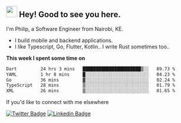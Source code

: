 <h2><img src="https://slackmojis.com/emojis/3643-cool-doge/download" width="30"/> Hey! Good to see you here.</h2>

<p>I'm Philip, a Software Engineer from Nairobi, KE. 

- I build mobile and backend applications.
- I like Typescript, Go, Flutter, Kotlin.. I write Rust sometimes too..</p>

**This week I spent some time on**
<!--START_SECTION:waka-->

```txt
Dart         24 hrs 3 mins   ██████████████████████▒░░   89.73 %
YAML         1 hr 8 mins     █░░░░░░░░░░░░░░░░░░░░░░░░   04.23 %
Go           36 mins         ▓░░░░░░░░░░░░░░░░░░░░░░░░   02.24 %
TypeScript   28 mins         ▒░░░░░░░░░░░░░░░░░░░░░░░░   01.79 %
XML          26 mins         ▒░░░░░░░░░░░░░░░░░░░░░░░░   01.65 %
```

<!--END_SECTION:waka-->

If you'd like to connect with me elsewhere

[![Twitter Badge](https://img.shields.io/badge/-Twitter-1ca0f1?style=flat-square&labelColor=1ca0f1&logo=twitter&logoColor=white&link=https://twitter.com/_diogorodrigues)](https://twitter.com/kimathiphil)  [![Linkedin Badge](https://img.shields.io/badge/-LinkedIn-blue?style=flat-square&logo=Linkedin&logoColor=white&link=https://www.linkedin.com/in/philip-kimathi-2604a9114/)](https://www.linkedin.com/in/philip-kimathi-2604a9114/)
